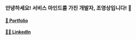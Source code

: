### 안녕하세요! 서비스 마인드를 가진 개발자, 조영상입니다! 👋

#### [📜 Portfolio](https://joelonsw.notion.site/joelonsw/123aa2fc5d7449738dd7903c1c094fc7)

#### [👐🏻 LinkedIn](https://www.linkedin.com/in/%EC%98%81%EC%83%81-%EC%A1%B0-441029244)
